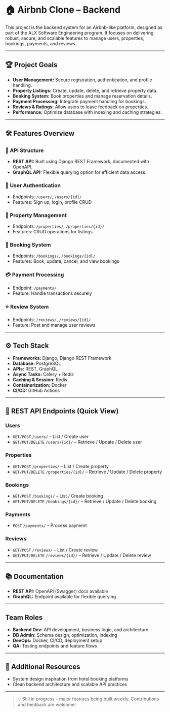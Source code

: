 # 🏠 Airbnb Clone – Backend

This project is the backend system for an Airbnb-like platform, designed as part of the ALX Software Engineering program.
It focuses on delivering robust, secure, and scalable features to manage users, properties, bookings, payments, and reviews.

---

## 🏆 Project Goals

- **User Management:** Secure registration, authentication, and profile handling.
- **Property Listings:** Create, update, delete, and retrieve property data.
- **Booking System:** Book properties and manage reservation details.
- **Payment Processing:** Integrate payment handling for bookings.
- **Reviews & Ratings:** Allow users to leave feedback on properties.
- **Performance:** Optimize database with indexing and caching strategies.

---

## 🛠️ Features Overview

### 🔗 API Structure
- **REST API:** Built using Django REST Framework, documented with OpenAPI.
- **GraphQL API:** Flexible querying option for efficient data access.

### 👤 User Authentication
- Endpoints: `/users/`, `/users/{id}/`
- Features: Sign up, login, profile CRUD

### 🏡 Property Management
- Endpoints: `/properties/`, `/properties/{id}/`
- Features: CRUD operations for listings

### 📆 Booking System
- Endpoints: `/bookings/`, `/bookings/{id}/`
- Features: Book, update, cancel, and view bookings

### 💳 Payment Processing
- Endpoint: `/payments/`
- Feature: Handle transactions securely

### ⭐ Review System
- Endpoints: `/reviews/`, `/reviews/{id}/`
- Feature: Post and manage user reviews

---

## ⚙️ Tech Stack

- **Frameworks:** Django, Django REST Framework
- **Database:** PostgreSQL
- **APIs:** REST, GraphQL
- **Async Tasks:** Celery + Redis
- **Caching & Session:** Redis
- **Containerization:** Docker
- **CI/CD:** GitHub Actions

---

## 📌 REST API Endpoints (Quick View)

### Users
- `GET/POST` `/users/` – List / Create user  
- `GET/PUT/DELETE` `/users/{id}/` – Retrieve / Update / Delete user

### Properties
- `GET/POST` `/properties/` – List / Create property  
- `GET/PUT/DELETE` `/properties/{id}/` – Retrieve / Update / Delete property

### Bookings
- `GET/POST` `/bookings/` – List / Create booking  
- `GET/PUT/DELETE` `/bookings/{id}/` – Retrieve / Update / Delete booking

### Payments
- `POST` `/payments/` – Process payment

### Reviews
- `GET/POST` `/reviews/` – List / Create review  
- `GET/PUT/DELETE` `/reviews/{id}/` – Retrieve / Update / Delete review

---

## 📚 Documentation

- **REST API:** OpenAPI (Swagger) docs available  
- **GraphQL:** Endpoint available for flexible querying

---

## Team Roles

- **Backend Dev:** API development, business logic, and architecture
- **DB Admin:** Schema design, optimization, indexing
- **DevOps:** Docker, CI/CD, deployment setup
- **QA:** Testing endpoints and feature flows

---

## 📎 Additional Resources

- System design inspiration from hotel booking platforms  
- Clean backend architecture and scalable API practices

---

> 💡 Still in progress – major features being built weekly. Contributions and feedback are welcome!
